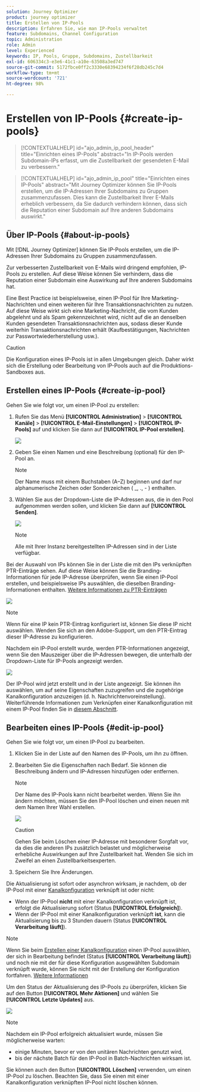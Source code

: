 ```yaml
---
solution: Journey Optimizer
product: journey optimizer
title: Erstellen von IP-Pools
description: Erfahren Sie, wie man IP-Pools verwaltet
feature: Subdomains, Channel Configuration
topic: Administration
role: Admin
level: Experienced
keywords: IP, Pools, Gruppe, Subdomains, Zustellbarkeit
exl-id: 606334c3-e3e6-41c1-a10e-63508a3ed747
source-git-commit: 5172fbce0ff2c3330e68394234f6f28db245c7d4
workflow-type: tm+mt
source-wordcount: '721'
ht-degree: 98%

---
```


# Erstellen von IP-Pools {#create-ip-pools}

>[!CONTEXTUALHELP]
>id="ajo_admin_ip_pool_header"
>title="Einrichten eines IP-Pools"
>abstract="In IP-Pools werden Subdomain-IPs erfasst, um die Zustellbarkeit der gesendeten E-Mail zu verbessern."

>[!CONTEXTUALHELP]
>id="ajo_admin_ip_pool"
>title="Einrichten eines IP-Pools"
>abstract="Mit Journey Optimizer können Sie IP-Pools erstellen, um die IP-Adressen Ihrer Subdomains zu Gruppen zusammenzufassen. Dies kann die Zustellbarkeit Ihrer E-Mails erheblich verbessern, da Sie dadurch verhindern können, dass sich die Reputation einer Subdomain auf Ihre anderen Subdomains auswirkt."

## Über IP-Pools {#about-ip-pools}

Mit [!DNL Journey Optimizer] können Sie IP-Pools erstellen, um die IP-Adressen Ihrer Subdomains zu Gruppen zusammenzufassen.

Zur verbesserten Zustellbarkeit von E-Mails wird dringend empfohlen, IP-Pools zu erstellen. Auf diese Weise können Sie verhindern, dass die Reputation einer Subdomain eine Auswirkung auf Ihre anderen Subdomains hat.

Eine Best Practice ist beispielsweise, einen IP-Pool für Ihre Marketing-Nachrichten und einen weiteren für Ihre Transaktionsnachrichten zu nutzen. Auf diese Weise wirkt sich eine Marketing-Nachricht, die vom Kunden abgelehnt und als Spam gekennzeichnet wird, nicht auf die an denselben Kunden gesendeten Transaktionsnachrichten aus, sodass dieser Kunde weiterhin Transaktionsnachrichten erhält (Kaufbestätigungen, Nachrichten zur Passwortwiederherstellung usw.).

>[!CAUTION]
>
>Die Konfiguration eines IP-Pools ist in allen Umgebungen gleich. Daher wirkt sich die Erstellung oder Bearbeitung von IP-Pools auch auf die Produktions-Sandboxes aus.

## Erstellen eines IP-Pools {#create-ip-pool}

Gehen Sie wie folgt vor, um einen IP-Pool zu erstellen:

1. Rufen Sie das Menü **[!UICONTROL Administration]** > **[!UICONTROL Kanäle]** > **[!UICONTROL E-Mail-Einstellungen]** > **[!UICONTROL IP-Pools]** auf und klicken Sie dann auf **[!UICONTROL IP-Pool erstellen]**.

   ![](assets/ip-pool-create.png)

1. Geben Sie einen Namen und eine Beschreibung (optional) für den IP-Pool an.

   >[!NOTE]
   >
   >Der Name muss mit einem Buchstaben (A–Z) beginnen und darf nur alphanumerische Zeichen oder Sonderzeichen ( _, ., - ) enthalten.

1. Wählen Sie aus der Dropdown-Liste die IP-Adressen aus, die in den Pool aufgenommen werden sollen, und klicken Sie dann auf **[!UICONTROL Senden]**.

   ![](assets/ip-pool-config.png)

   >[!NOTE]
   >
   >Alle mit Ihrer Instanz bereitgestellten IP-Adressen sind in der Liste verfügbar.

Bei der Auswahl von IPs können Sie in der Liste die mit den IPs verknüpften PTR-Einträge sehen. Auf diese Weise können Sie die Branding-Informationen für jede IP-Adresse überprüfen, wenn Sie einen IP-Pool erstellen, und beispielsweise IPs auswählen, die dieselben Branding-Informationen enthalten. [Weitere Informationen zu PTR-Einträgen](ptr-records.md)

![](assets/ip-pool-ptr-record.png)

>[!NOTE]
>
>Wenn für eine IP kein PTR-Eintrag konfiguriert ist, können Sie diese IP nicht auswählen. Wenden Sie sich an den Adobe-Support, um den PTR-Eintrag dieser IP-Adresse zu konfigurieren.<!--Now this only happens when first subdomain delegated to Adobe is with CNAME method.-->

Nachdem ein IP-Pool erstellt wurde, werden PTR-Informationen angezeigt, wenn Sie den Mauszeiger über die IP-Adressen bewegen, die unterhalb der Dropdown-Liste für IP-Pools angezeigt werden.

![](assets/ip-pool-ptr-record-tooltip.png)

Der IP-Pool wird jetzt erstellt und in der Liste angezeigt. Sie können ihn auswählen, um auf seine Eigenschaften zuzugreifen und die zugehörige Kanalkonfiguration anzuzeigen (d. h. Nachrichtenvoreinstellung). Weiterführende Informationen zum Verknüpfen einer Kanalkonfiguration mit einem IP-Pool finden Sie in [diesem Abschnitt](channel-surfaces.md).

## Bearbeiten eines IP-Pools {#edit-ip-pool}

Gehen Sie wie folgt vor, um einen IP-Pool zu bearbeiten.

1. Klicken Sie in der Liste auf den Namen des IP-Pools, um ihn zu öffnen.

1. Bearbeiten Sie die Eigenschaften nach Bedarf. Sie können die Beschreibung ändern und IP-Adressen hinzufügen oder entfernen.

   >[!NOTE]
   >
   >Der Name des IP-Pools kann nicht bearbeitet werden. Wenn Sie ihn ändern möchten, müssen Sie den IP-Pool löschen und einen neuen mit dem Namen Ihrer Wahl erstellen.

   ![](assets/ip-pool-edit.png)

   >[!CAUTION]
   >
   >Gehen Sie beim Löschen einer IP-Adresse mit besonderer Sorgfalt vor, da dies die anderen IPs zusätzlich belastet und möglicherweise erhebliche Auswirkungen auf Ihre Zustellbarkeit hat. Wenden Sie sich im Zweifel an einen Zustellbarkeitsexperten.

1. Speichern Sie Ihre Änderungen.

Die Aktualisierung ist sofort oder asynchron wirksam, je nachdem, ob der IP-Pool mit einer [Kanalkonfiguration](channel-surfaces.md) verknüpft ist oder nicht:

* Wenn der IP-Pool **nicht** mit einer Kanalkonfiguration verknüpft ist, erfolgt die Aktualisierung sofort (Status **[!UICONTROL Erfolgreich]**).
* Wenn der IP-Pool mit einer Kanalkonfiguration verknüpft **ist**, kann die Aktualisierung bis zu 3 Stunden dauern (Status **[!UICONTROL Verarbeitung läuft]**).

>[!NOTE]
>
>Wenn Sie beim [Erstellen einer Kanalkonfiguration](channel-surfaces.md#create-channel-surface) einen IP-Pool auswählen, der sich in Bearbeitung befindet (Status **[!UICONTROL Verarbeitung läuft]**) und noch nie mit der für diese Konfiguration ausgewählten Subdomain verknüpft wurde, können Sie nicht mit der Erstellung der Konfiguration fortfahren. [Weitere Informationen](channel-surfaces.md#subdomains-and-ip-pools)

Um den Status der Aktualisierung des IP-Pools zu überprüfen, klicken Sie auf den Button **[!UICONTROL Mehr Aktionen]** und wählen Sie **[!UICONTROL Letzte Updates]** aus.

![](assets/ip-pool-recent-update.png)

>[!NOTE]
>
>Nachdem ein IP-Pool erfolgreich aktualisiert wurde, müssen Sie möglicherweise warten:
>* einige Minuten, bevor er von den unitären Nachrichten genutzt wird,
>* bis der nächste Batch für den IP-Pool in Batch-Nachrichten wirksam ist.

Sie können auch den Button **[!UICONTROL Löschen]** verwenden, um einen IP-Pool zu löschen. Beachten Sie, dass Sie einen mit einer Kanalkonfiguration verknüpften IP-Pool nicht löschen können.

